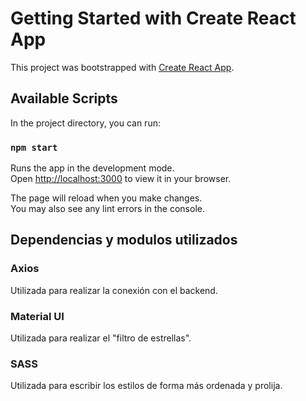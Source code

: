 # Getting Started with Create React App

This project was bootstrapped with [Create React App](https://github.com/facebook/create-react-app).

## Available Scripts

In the project directory, you can run:

### `npm start`

Runs the app in the development mode.\
Open [http://localhost:3000](http://localhost:3000) to view it in your browser.

The page will reload when you make changes.\
You may also see any lint errors in the console.

## Dependencias y modulos utilizados

### Axios

Utilizada para realizar la conexión con el backend.

### Material UI

Utilizada para realizar el "filtro de estrellas".

### SASS

Utilizada para escribir los estilos de forma más ordenada y prolija.
